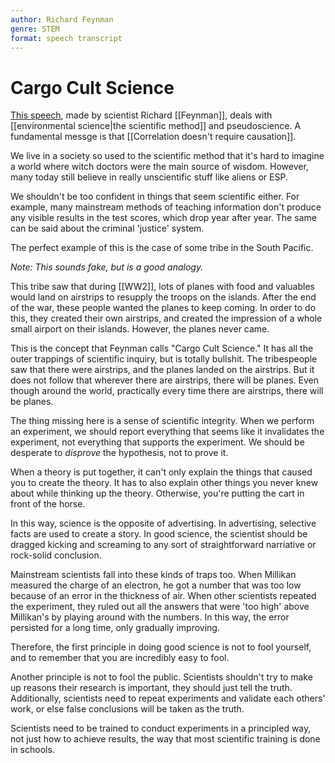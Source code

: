 ```yaml
---
author: Richard Feynman
genre: STEM
format: speech transcript
---
```

# Cargo Cult Science

[This speech](http://calteches.library.caltech.edu/51/2/CargoCult.htm), made by scientist Richard [[Feynman]], deals with [[environmental science|the scientific method]] and pseudoscience. A fundamental messge is that [[Correlation doesn't require causation]]. 

We live in a society so used to the scientific method that it's hard to imagine a world where witch doctors were the main source of wisdom. However, many today still believe in really unscientific stuff like aliens or ESP. 

We shouldn't be too confident in things that seem scientific either. For example, many mainstream methods of teaching information don't produce any visible results in the test scores, which drop year after year. The same can be said about the criminal 'justice' system. 

The perfect example of this is the case of some tribe in the South Pacific. 

*Note: This sounds fake, but is a good analogy.*

This tribe saw that during [[WW2]], lots of planes with food and valuables would land on airstrips to resupply the troops on the islands. After the end of the war, these people wanted the planes to keep coming. In order to do this, they created their own airstrips, and created the impression of a whole small airport on their islands. However, the planes never came. 

This is the concept that Feynman calls "Cargo Cult Science." It has all the outer trappings of scientific inquiry, but is totally bullshit. The tribespeople saw that there were airstrips, and the planes landed on the airstrips. But it does not follow that wherever there are airstrips, there will be planes. Even though around the world, practically every time there are airstrips, there will be planes. 

The thing missing here is a sense of scientific integrity. When we perform an experiment, we should report everything that seems like it invalidates the experiment, not everything that supports the experiment. We should be desperate to *disprove* the hypothesis, not to prove it. 

When a theory is put together, it can't only explain the things that caused you to create the theory. It has to also explain other things you never knew about while thinking up the theory. Otherwise, you're putting the cart in front of the horse. 

In this way, science is the opposite of advertising. In advertising, selective facts are used to create a story. In good science, the scientist should be dragged kicking and screaming to any sort of straightforward narriative or rock-solid conclusion. 

Mainstream scientists fall into these kinds of traps too. When Millikan measured the charge of an electron, he got a number that was too low because of an error in the thickness of air. When other scientists repeated the experiment, they ruled out all the answers that were 'too high' above Millikan's by playing around with the numbers. In this way, the error persisted for a long time, only gradually improving. 

Therefore, the first principle in doing good science is not to fool yourself, and to remember that you are incredibly easy to fool. 

Another principle is not to fool the public. Scientists shouldn't try to make up reasons their research is important, they should just tell the truth. Additionally, scientists need to repeat experiments and validate each others' work, or else false conclusions will be taken as the truth. 

Scientists need to be trained to conduct experiments in a principled way, not just how to achieve results, the way that most scientific training is done in schools.